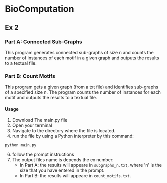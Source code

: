 # BioComputation
## Ex 2
### Part A: Connected Sub-Graphs

This program generates connected sub-graphs of size n and counts the number of instances of each motif in a given graph and outputs the results to a textual file.

### Part B: Count Motifs
This program gets a given graph (from a txt file) and identifies sub-graphs of a specified size n. 
The program counts the number of instances for each motif and outputs the results to a textual file.

#### Usage

1. Download The main.py file
2. Open your terminal
3. Navigate to the directory where the file is located.
4. run the file by using a Python interpreter by this command:
```
python main.py
``` 
6. follow the prompt instructions
7. The output files name is depends the ex number:
   - In Part A: the results will appeare in `subgraphs_n.txt`, where 'n' is the size that you have entered in the prompt.
   - In Part B: the results will appeare in `count_motifs.txt`.


